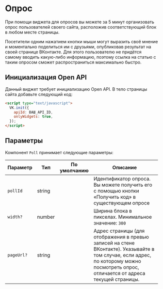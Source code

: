 # Опрос

При помощи виджета для опросов вы можете за 5 минут организовать опрос
пользователей своего сайта, расположив соответствующий блок в любом месте
страницы.

Посетители одним нажатием кнопки мыши могут выразить своё мнение и моментально
поделиться им с друзьями, опубликовав результат на своей странице ВКонтакте.
Для этого пользователю не придётся самому вводить какую-либо информацию,
поэтому ссылка на статью с таким опросом сможет распространиться максимально
быстро.

## Инициализация Open API

Данный виджет требует инициализацию Open API. В тело страницы сайта добавьте
следующий код:

```html
<script type="text/javascript">
  VK.init({
    apiId: ВАШ_API_ID,
    onlyWidgets: true,
  });
</script>
```

## Параметры

Компонент `Poll` принимает следующие параметры:

| Параметр   | Тип    | По умолчанию | Описание                                                                                                                                                                              |
| ---------- | ------ | ------------ | ------------------------------------------------------------------------------------------------------------------------------------------------------------------------------------- |
| `pollId`   | string |              | Идентификатор опроса. Вы можете получить его с помощью кнопки «Получить код» в существующем опросе                                                                                    |
| `width?`   | number |              | Ширина блока в пикселах. Минимальное значение: `300`                                                                                                                                  |
| `pageUrl?` | string |              | Адрес страницы (для отображения в превью записей на стене ВКонтакте). Указывайте в том случае, если адрес, по которому можно посмотреть опрос, отличается от адреса текущей страницы. |
